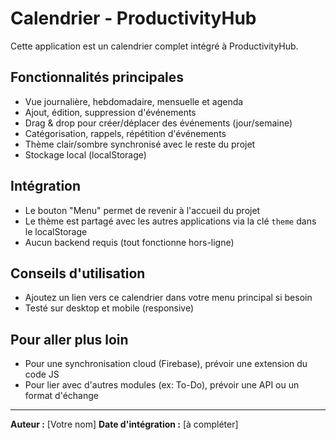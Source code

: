 # Calendrier - ProductivityHub

Cette application est un calendrier complet intégré à ProductivityHub.

## Fonctionnalités principales
- Vue journalière, hebdomadaire, mensuelle et agenda
- Ajout, édition, suppression d'événements
- Drag & drop pour créer/déplacer des événements (jour/semaine)
- Catégorisation, rappels, répétition d'événements
- Thème clair/sombre synchronisé avec le reste du projet
- Stockage local (localStorage)

## Intégration
- Le bouton "Menu" permet de revenir à l'accueil du projet
- Le thème est partagé avec les autres applications via la clé `theme` dans le localStorage
- Aucun backend requis (tout fonctionne hors-ligne)

## Conseils d'utilisation
- Ajoutez un lien vers ce calendrier dans votre menu principal si besoin
- Testé sur desktop et mobile (responsive)

## Pour aller plus loin
- Pour une synchronisation cloud (Firebase), prévoir une extension du code JS
- Pour lier avec d'autres modules (ex: To-Do), prévoir une API ou un format d'échange

---

**Auteur :** [Votre nom]
**Date d'intégration :** [à compléter] 